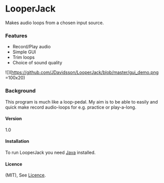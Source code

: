 # LooperJack

Makes audio loops from a chosen input source. 

### Features

* Record/Play audio
* Simple GUI
* Trim loops
* Choice of sound quality 



![](https://github.com/JDavidsson/LooperJack/blob/master/gui_demo.png =100x20)


### Background

This program is much like a loop-pedal.
My aim is to be able to easily and quick make record audio-loops for e.g. practice or play-a-long.

#### Version
1.0

#### Installation

To run LooperJack you need [Java] installed. 

[Java]: <http://www.oracle.com/technetwork/java/javase/downloads/jre8-downloads-2133155.html>

#### Licence

(MIT), See [Licence].

[Licence]: <https://github.com/JDavidsson/LooperJack/blob/master/LICENSE>